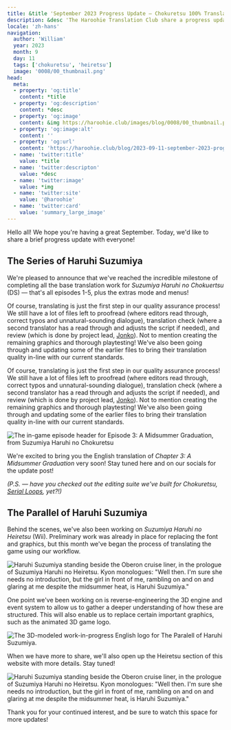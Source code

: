 ```yaml
---
title: &title 'September 2023 Progress Update – Chokuretsu 100% Translated, Heiretsu Progress, & More!'
description: &desc 'The Haroohie Translation Club share a progress update on their translation projects!'
locale: 'zh-hans'
navigation:
  author: 'William'
  year: 2023
  month: 9
  day: 11
  tags: ['chokuretsu', 'heiretsu']
  image: '0008/00_thumbnail.png'
head:
  meta:
  - property: 'og:title'
    content: *title
  - property: 'og:description'
    content: *desc
  - property: 'og:image'
    content: &img https://haroohie.club/images/blog/0008/00_thumbnail.png
  - property: 'og:image:alt'
    content: ''
  - property: 'og:url'
    content: 'https://haroohie.club/blog/2023-09-11-september-2023-progress-update'
  - name: 'twitter:title'
    value: *title
  - name: 'twitter:descripton'
    value: *desc
  - name: 'twitter:image'
    value: *img
  - name: 'twitter:site'
    value: '@haroohie'
  - name: 'twitter:card'
    value: 'summary_large_image'
---
```


Hello all! We hope you're having a great September. Today, we'd like to share a brief progress update with everyone!

## The Series of Haruhi Suzumiya
We're pleased to announce that we've reached the incredible milestone of completing all the base translation work for *Suzumiya Haruhi no Chokuertsu* (DS) &mdash; that's all episodes 1-5, plus the extras mode and menus!

Of course, translating is just the first step in our quality assurance process!
We still have a lot of files left to proofread (where editors read through,
correct typos and unnatural-sounding dialogue), translation check (where a
second translator has a read through and adjusts the script if needed), and
review (which is done by project lead, [Jonko](/author/jonko)). Not to mention
creating the remaining graphics and thorough playtesting! We've also been going
through and updating some of the earlier files to bring their translation
quality in-line with our current standards.

Of course, translating is just the first step in our quality assurance process! We still have a lot of files left to proofread (where editors read through, correct typos and unnatural-sounding dialogue), translation check (where a second translator has a read through and adjusts the script if needed), and review (which is done by project lead, [Jonko](/author/jonko)). Not to mention creating the remaining graphics and thorough playtesting! We've also been going through and updating some of the earlier files to bring their translation quality in-line with our current standards.

![The in-game episode header for Episode 3: A Midsummer Graduation, from
Suzumiya Haruhi no
Chokuretsu](/images/blog/0008/03_midsummer_graduation_ceremony_header.png)

We're excited to bring you the English translation of *Chapter 3: A Midsummer Graduation* very soon! Stay tuned here and on our socials for the update post!

*(P.S. &mdash; have you checked out the editing suite we've built for Chokuretsu, [Serial Loops](/chokuretsu/serial-loops/), yet?!)*

## The Parallel of Haruhi Suzumiya
Behind the scenes, we've also been working on *Suzumiya Haruhi no Heiretsu* (Wii). Preliminary work was already in place for replacing the font and graphics, but this month we've began the process of translating the game using our workflow.

![Haruhi Suzumiya standing beside the Oberon cruise liner, in the prologue of Suzumiya Haruhi no Heiretsu. Kyon monologues: "Well then. I'm sure she needs no introduction, but the girl in front of me, rambling on and on and glaring at me despite the midsummer heat, is Haruhi Suzumiya."](/images/blog/0008/02_heiretsu_early_haruhi.png)

One point we've been working on is reverse-engineering the 3D engine and event system to allow us to gather a deeper understanding of how these are structured. This will also enable us to replace certain important graphics, such as the animated 3D game logo.

![The 3D-modeled work-in-progress English logo for The Paralell of Haruhi Suzumiya.](/images/blog/0008/04_heretsu_logo.gif)

When we have more to share, we'll also open up the Heiretsu section of this website with more details. Stay tuned!

![Haruhi Suzumiya standing beside the Oberon cruise liner, in the prologue of
Suzumiya Haruhi no Heiretsu. Kyon monologues: "Well then. I'm sure she needs no
introduction, but the girl in front of me, rambling on and on and glaring at me
despite the midsummer heat, is Haruhi
Suzumiya."](/images/blog/0008/02_heiretsu_early_haruhi.png)

Thank you for your continued interest, and be sure to watch this space for more updates!
